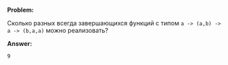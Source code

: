 **Problem:**

Сколько разных всегда завершающихся функций с типом `a -> (a,b) -> a -> (b,a,a)` можно реализовать?

**Answer:**

```
9
```
